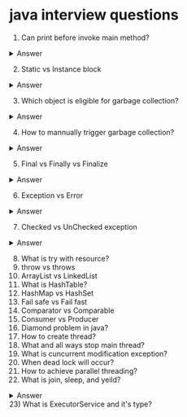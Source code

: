# java interview questions
1) Can print before invoke main method?
<details>
  <summary>Answer</summary></br>
  Using static block we can print before main and it will be invoked only once when class getting load.</br>
  
  ```
    class HelloWorld {
      static{
          System.out.print("hi ");
      }
      public static void main(String[] args) {
          System.out.print("krishna");
      }
    }
  ```
  
  **Output**
  hi krishna
</details>

2) Static vs Instance block
<details>
  <summary>Answer</summary></br>
  <table>
    <thead>
      <tr>
        <th>Static Block</th>
        <th>Instance Block</th>
      </tr>
    </thead>
    <tbody>
      <tr>
        <td>It will be getting invoked once when class load</td>
        <td>It will be getting invoked each time when create instance of class</td>
      </tr>
      <tr>
        <td>Used for initialize static variable and invoke static methods</td>
        <td>Used for initialize instance variable and instance methods</td>
      </tr>
    </tbody>
  </table>
</details>

3) Which object is eligible for garbage collection?

<details>
<summary>Answer</summary></br>
<ul>
  <li>Reasigning Reference variable</li>
  <li>Nullifying Reference variable</li>
  <li>Ananymous object</li>
  <li>Create Object inside a method</li>
</ul>
</details>

4) How to mannually trigger garbage collection?

<details>
<summary>Answer</summary></br>
System.gc()
</details>

5) Final vs Finally vs Finalize

<details>
  <summary>Answer</summary></br>
  <table>
    <thead>
      <tr>
        <th>Final</th>
        <th>Finally</th>
        <th>Finalize</th>
      </tr>
    </thead>
    <tbody>
      <tr>
        <td>It's a constant. We can use this for variable, method and class.</td>
        <td>It's a block and used for try catch use case. This block will be called always.</td>
        <td>It's a method and it will called when before objected is garbage collected.</td>
      </tr>
    </tbody>
  </table>
</details>

6) Exception vs Error

<details>
  <summary>Answer</summary></br>
  <table>
    <thead>
      <tr>
        <th>Error</th>
        <th>Exception</th>
      </tr>
    </thead>
    <tbody>
      <tr>
        <td>It's occurs due to the lack of system resources.</td>
        <td>It's occurs in compile or run time.</td>
      </tr>
      <tr>
        <td>Ex: OutOfMemoryError, StackOverflowError, etc.</td>
        <td>Ex: Null Pointer Exception(Run time), SQL Exception(Compile time), etc.</td>
      </tr>
    </tbody>
  </table>
</details>

7) Checked vs UnChecked exception

<details>
  <summary>Answer</summary></br>
  <table>
    <thead>
      <tr>
        <th>Checked Exception</th>
        <th>UnChecked Exception</th>
      </tr>
    </thead>
    <tbody>
      <tr>
        <td>It's force to handle exception.</td>
        <td>It's not force to handle exception.</td>
      </tr>
      <tr>
        <td>Ex: SQL Exception, etc.</td>
        <td>Ex: Arithmatic Exception, etc.</td>
      </tr>
    </tbody>
  </table>
</details>

8) What is try with resource?
9) throw vs throws
10) ArrayList vs LinkedList
11) What is HashTable?
12) HashMap vs HashSet
13) Fail safe vs Fail fast
14) Comparator vs Comparable
15) Consumer vs Producer
16) Diamond problem in java?
17) How to create thread?
18) What and all ways stop main thread?
19) What is cuncurrent modification exception?
20) When dead lock will occur?
21) How to achieve parallel threading?
22) What is join, sleep, and yeild?
<details>
<summary>Answer</summary>

**Join** used for wait one thread until finish another thread. In below example t2 is waiting for t1 until it's complete.<br>
**Sleep** used for just pause current thread until time ends and it's not bother another thread.<br>
**Yeild** It's denoting current thread isn't important and run if any thread equal or higher priority with runnable state than current thread, otherwise continue current thread. <br>
  
  ```
   import java.util.*;

    public class Practice {
        public static void main(String[] args) throws Exception {
            // Parallel threading
            //Thread 1
            Thread t1 = new Thread() {
                public void run(){
                    for(int i=0;i<5;i++){
                            try{
                                System.out.println(Thread.currentThread().getName() + "->" + i);
                                // Every iteration t1 thread alone get into sleep mode where as t2 thread will execute immediately
                                Thread.sleep(100);
                            } catch(InterruptedException e){
                                e.printStackTrace();
                            }
                    }
                }
            };
            t1.start();
            // t2 will wait until t1 completes
            t1.join();
           
            //Thread 2
            Thread t2 = new Thread() {
                public void run(){
                    for(int i=0;i<5;i++){
                        System.out.println(Thread.currentThread().getName() + "->" + i);
                    }
                }
            };
            t2.start();
        }
    }

  ```
  **Output**
  ```
  Thread-0->0
  Thread-0->1
  Thread-0->2
  Thread-0->3
  Thread-0->4
  Thread-1->0
  Thread-1->1
  Thread-1->2
  Thread-1->3
  Thread-1->4
  ```
</details>
23) What is ExecutorService and it's type?
